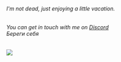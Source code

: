 ###### I'm not dead, just enjoying a little vacation.

###### You can get in touch with me on [Discord](https://discordapp.com/users/1150740942635155506) <br> Береги себя

<!-- Do people visit my profile? -->
![](https://hit.yhype.me/github/profile?user_id=151028199)
